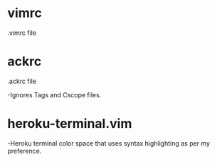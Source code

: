 # vimrc
.vimrc file

# ackrc
.ackrc file

-Ignores Tags and Cscope files.

# heroku-terminal.vim

-Heroku terminal color space that uses syntax highlighting as per my preference.
